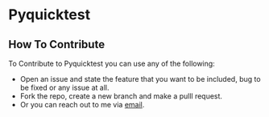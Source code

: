 # Pyquicktest

## How To Contribute

To Contribute to Pyquicktest you can use any of the following:

- Open an issue and state the feature that you want to be included, bug to be fixed or any issue at all.
- Fork the repo, create a new branch and make a pulll request.
- Or you can reach out to me via [email](mailto:engineeramarquaye@gmail.com).
